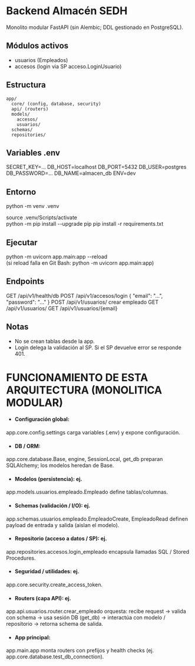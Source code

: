 # Backend Almacén SEDH

Monolito modular FastAPI (sin Alembic; DDL gestionado en PostgreSQL).

## Módulos activos
- usuarios (Empleados)
- accesos (login via SP acceso.LoginUsuario)

## Estructura
```
app/
  core/ (config, database, security)
  api/ (routers)
  models/
    accesos/
    usuarios/
  schemas/
  repositories/
```

## Variables .env
SECRET_KEY=...
DB_HOST=localhost
DB_PORT=5432
DB_USER=postgres
DB_PASSWORD=...
DB_NAME=almacen_db
ENV=dev

## Entorno
python -m venv .venv

source .venv/Scripts/activate  
python -m pip install --upgrade pip
pip install -r requirements.txt

## Ejecutar
python -m uvicorn app.main:app --reload  
 (si reload falla en Git Bash: python -m uvicorn app.main:app)

## Endpoints
GET  /api/v1/health/db
POST /api/v1/accesos/login  { "email": "...", "password": "..." }
POST /api/v1/usuarios/      crear empleado
GET  /api/v1/usuarios/
GET  /api/v1/usuarios/{email}

## Notas
- No se crean tablas desde la app.
- Login delega la validación al SP. Si el SP devuelve error se responde 401.



# FUNCIONAMIENTO DE ESTA ARQUITECTURA (MONOLITICA MODULAR)

- #### Configuración global: 
app.core.config.settings carga variables (.env) y expone configuración.
* #### DB / ORM: 
app.core.database.Base, engine, SessionLocal, get_db preparan SQLAlchemy; los modelos heredan de Base.
* #### Modelos (persistencia): ej. 
app.models.usuarios.empleado.Empleado define tablas/columnas.
* #### Schemas (validación / I/O): ej. 
app.schemas.usuarios.empleado.EmpleadoCreate, EmpleadoRead definen payload de entrada y salida (aislan el modelo).
* #### Repositorio (acceso a datos / SP): ej. 
app.repositories.accesos.login_empleado encapsula llamadas SQL / Stored Procedures.
* #### Seguridad / utilidades: ej. 
app.core.security.create_access_token.
* #### Routers (capa API): ej. 
app.api.usuarios.router.crear_empleado orquesta: recibe request -> valida con schema -> usa sesión DB (get_db) -> interactúa con modelo / repositorio -> retorna schema de salida.
* #### App principal: 
app.main.app monta routers con prefijos y health checks (ej. app.core.database.test_db_connection).
